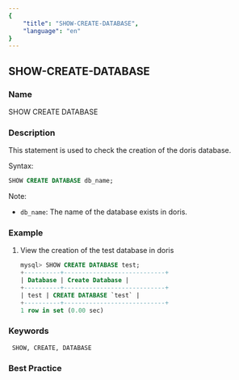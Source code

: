 ```yaml
---
{
    "title": "SHOW-CREATE-DATABASE",
    "language": "en"
}
---
```


<!--
Licensed to the Apache Software Foundation (ASF) under one
or more contributor license agreements.  See the NOTICE file
distributed with this work for additional information
regarding copyright ownership.  The ASF licenses this file
to you under the Apache License, Version 2.0 (the
"License"); you may not use this file except in compliance
with the License.  You may obtain a copy of the License at

  http://www.apache.org/licenses/LICENSE-2.0

Unless required by applicable law or agreed to in writing,
software distributed under the License is distributed on an
"AS IS" BASIS, WITHOUT WARRANTIES OR CONDITIONS OF ANY
KIND, either express or implied.  See the License for the
specific language governing permissions and limitations
under the License.
-->

## SHOW-CREATE-DATABASE

### Name

SHOW CREATE DATABASE

### Description

This statement is used to check the creation of the doris database.

Syntax:

```sql
SHOW CREATE DATABASE db_name;
````

Note:

- `db_name`: The name of the database exists in doris.

### Example

1. View the creation of the test database in doris

    ```sql
    mysql> SHOW CREATE DATABASE test;
    +----------+----------------------------+
    | Database | Create Database |
    +----------+----------------------------+
    | test | CREATE DATABASE `test` |
    +----------+----------------------------+
    1 row in set (0.00 sec)
    ````

### Keywords

     SHOW, CREATE, DATABASE

### Best Practice